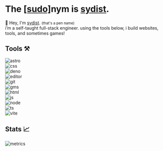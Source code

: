 <!-- Variables -->
[os]: https://img.shields.io/badge/windows-os-444444?style=for-the-badge&logo=windows11&labelColor=222222&logoColor=blue
[editor]: https://img.shields.io/badge/code-editor-444444?style=for-the-badge&logo=visualstudiocode&labelColor=222222&logoColor=blue
[music]: https://img.shields.io/badge/live_11-daw-444444?style=for-the-badge&logo=abletonlive&labelColor=222222
[deno]: https://img.shields.io/badge/deno-runtime-444444?style=for-the-badge&logo=deno&labelColor=222222
[node]: https://img.shields.io/badge/node-runtime-444444?style=for-the-badge&logo=node.js&labelColor=222222
[astro]: https://img.shields.io/badge/astro-framework-444444?style=for-the-badge&logo=astro&labelColor=222222
[ts]: https://img.shields.io/badge/typescript-lang-444444?style=for-the-badge&logo=typescript&labelColor=222222
[js]: https://img.shields.io/badge/javascript-lang-444444?style=for-the-badge&logo=javascript&labelColor=222222
[html]: https://img.shields.io/badge/html5-markup-444444?style=for-the-badge&logo=html5&labelColor=222222
[css]: https://img.shields.io/badge/css3-cascade-444444?style=for-the-badge&logo=css3&labelColor=222222&logoColor=66aaff
[java]: https://img.shields.io/badge/java-lang-444444?style=for-the-badge&labelColor=222222
[gms]: https://img.shields.io/badge/gamemaker-game_engine-444444?style=for-the-badge&labelColor=222222
[vite]: https://img.shields.io/badge/vite-build-444444?style=for-the-badge&labelColor=222222&logo=vite
[git]: https://img.shields.io/badge/git-vc-444444?style=for-the-badge&labelColor=222222&logo=git
[figma]: https://img.shields.io/badge/figma-design-444444?style=for-the-badge&logo=figma&labelColor=222222
[react]: https://img.shields.io/badge/react-lib-444444?style=for-the-badge&logo=react&labelColor=222222
[rust]: https://img.shields.io/badge/rust-lang-444444?style=for-the-badge&logo=rust&labelColor=222222
[metrics]: ./metrics.svg
[portfolio]: https://sydist.github.io/



# The [[sudo]](https://en.wikipedia.org/wiki/Sudo)nym is <ins>[sydist](https://github.com/sydist)</ins>.

👋 Hey, I'm <ins>sydist</ins>. <small>(that's a pen name)</small>  
i’m a self-taught full-stack engineer.
using the tools below, i build websites,  tools, and sometimes games!

## Tools ⚒️
![astro]  
![css]  
![deno]  
![editor]  
![git]  
![gms]  
![html]  
![js]  
![node]  
![ts]  
![vite]  

## Stats 📈
![metrics]
